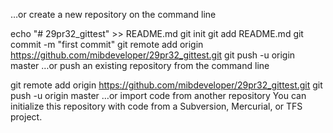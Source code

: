 …or create a new repository on the command line

echo "# 29pr32_gittest" >> README.md
git init
git add README.md
git commit -m "first commit"
git remote add origin https://github.com/mibdeveloper/29pr32_gittest.git
git push -u origin master
…or push an existing repository from the command line

git remote add origin https://github.com/mibdeveloper/29pr32_gittest.git
git push -u origin master
…or import code from another repository
You can initialize this repository with code from a Subversion, Mercurial, or TFS project.